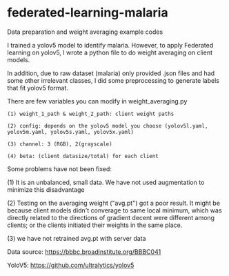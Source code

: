 # federated-learning-malaria
Data preparation and weight averaging example codes

I trained a yolov5 model to identify malaria. However, to apply Federated learning on yolov5, I wrote a python file to do weight averaging on client models. 

In addition, due to raw dataset (malaria) only provided .json files and had some other irrelevant classes, I did some preprocessing to generate labels that fit yolov5 format. 

There are few variables you can modify in weight_averaging.py

    (1) weight_1_path & weight_2_path: client weight paths

    (2) config: depends on the yolov5 model you choose (yolov5l.yaml, yolov5m.yaml, yolov5s.yaml, yolov5x.yaml)

    (3) channel: 3 (RGB), 2(grayscale) 

    (4) beta: (client datasize/total) for each client 

Some problems have not been fixed:

(1) It is an unbalanced, small data. We have not used augmentation to minimize this disadvantage 

(2) Testing on the averaging weight ("avg.pt") got a poor result. It might be because client models didn't converage to same local minimum, which was directly related to the directions of gradient decent were different among clients; or the clients initiated their weights in the same place. 

(3) we have not retrained avg.pt with server data


Data source: https://bbbc.broadinstitute.org/BBBC041

YoloV5: https://github.com/ultralytics/yolov5
